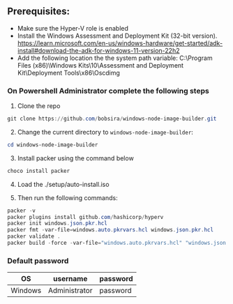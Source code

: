## Prerequisites:
- Make sure the Hyper-V role is enabled
- Install the Windows Assessment and Deployment Kit (32-bit version). https://learn.microsoft.com/en-us/windows-hardware/get-started/adk-install#download-the-adk-for-windows-11-version-22h2
- Add the following location the the system path variable: C:\Program Files (x86)\Windows Kits\10\Assessment and Deployment Kit\Deployment Tools\x86\Oscdimg



### On Powershell Administrator complete the following steps 

1. Clone the repo 

```powershell
git clone https://github.com/bobsira/windows-node-image-builder.git
```

2. Change the current directory to `windows-node-image-builder`:

```powershell
cd windows-node-image-builder
```

3. Install packer using the command below

```powershell
choco install packer
```

4. Load the ./setup/auto-install.iso

5. Then run the following commands:

```powershell
packer -v 
packer plugins install github.com/hashicorp/hyperv
packer init windows.json.pkr.hcl
packer fmt -var-file=windows.auto.pkrvars.hcl windows.json.pkr.hcl
packer validate .
packer build -force -var-file="windows.auto.pkrvars.hcl" "windows.json.pkr.hcl"
```


### Default password

|OS|username|password|
|--|--------|--------|
|Windows|Administrator|password|